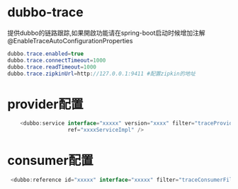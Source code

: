 # dubbo-trace
提供dubbo的链路跟踪,如果開啟功能请在spring-boot启动时候增加注解@EnableTraceAutoConfigurationProperties

```java
dubbo.trace.enabled=true
dubbo.trace.connectTimeout=1000
dubbo.trace.readTimeout=1000
dubbo.trace.zipkinUrl=http://127.0.0.1:9411 #配置zipkin的地址
```

# provider配置
```java
    <dubbo:service interface="xxxxx" version="xxxx" filter="traceProviderFilter"
                   ref="xxxxServiceImpl" />
```

# consumer配置
```java
 <dubbo:reference id="xxxxx" interface="xxxxx" filter="traceConsumerFilter" version="xxxxx"/>
```